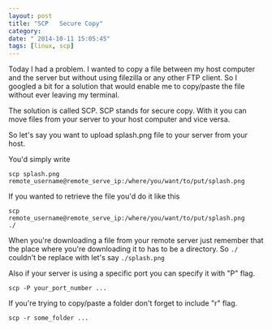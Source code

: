 ```yaml
---
layout: post
title: "SCP   Secure Copy"
category: 
date: " 2014-10-11 15:05:45"
tags: [linux, scp]
---
```


Today I had a problem. I wanted to copy a file between my host computer and the server but without using
filezilla or any other FTP client. So I googled a bit for a solution that would enable me to copy/paste the
file without ever leaving my terminal.

The solution is called SCP. SCP stands for secure copy. With it you can move files from your server to
your host computer and vice versa.

So let's say you want to upload splash.png file to your server from your host.

You'd simply write

<code>scp splash.png remote_username@remote_serve_ip:/where/you/want/to/put/splash.png</code>

If you wanted to retrieve the file you'd do it like this

<code>scp remote_username@remote_serve_ip:/where/you/want/to/put/splash.png ./</code>

When you're downloading a file from your remote server just remember that the place where you're downloading it
to has to be a directory. So <code>./</code> couldn't be replace with let's say <code>./splash.png</code>

Also if your server is using a specific port you can specify it with "P" flag.

<code>scp -P your_port_number ... </code>

If you're trying to copy/paste a folder don't forget to include "r" flag.

<code>scp -r some_folder ... </code>





